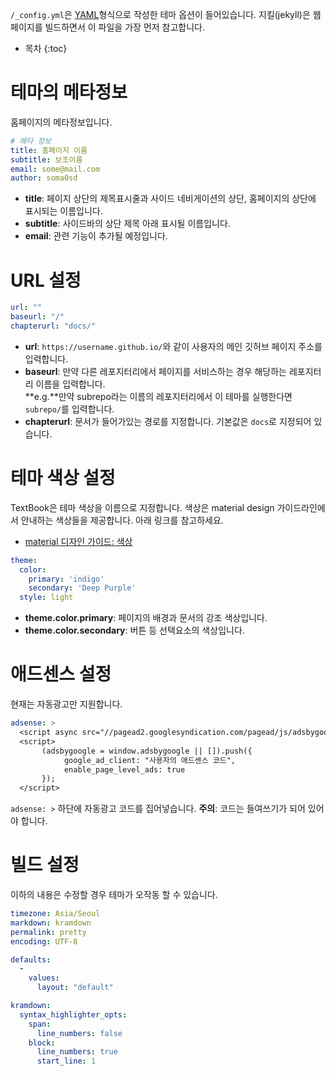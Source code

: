 ---
---

`/_config.yml`은 [YAML](https://ko.wikipedia.org/wiki/YAML)형식으로 작성한 테마 옵션이 들어있습니다. 지킬(jekyll)은 웹페이지를 빌드하면서 이 파일을 가장 먼저 참고합니다.

* 목차
{:toc}

# 테마의 메타정보
홈페이지의 메타정보입니다.
```yaml
# 메타 정보
title: 홈페이지 이름
subtitle: 보조이름
email: some@mail.com
author: soma0sd
```

* **title**: 페이지 상단의 제목표시줄과 사이드 네비게이션의 상단, 홈페이지의 상단에 표시되는 이름입니다.
* **subtitle**: 사이드바의 상단 제목 아래 표시될 이름입니다.
* **email**: 관련 기능이 추가될 예정입니다.

# URL 설정
```yaml
url: ""
baseurl: "/"
chapterurl: "docs/"
```

* **url**: `https://username.github.io/`와 같이 사용자의 메인 깃허브 페이지 주소를 입력합니다.
* **baseurl**: 만약 다른 레포지터리에서 페이지를 서비스하는 경우 해당하는 레포지터리 이름을 입력합니다.<br>**e.g.**만약 subrepo라는 이름의 레포지터리에서 이 테마를 실행한다면 `subrepo/`를 입력합니다.
* **chapterurl**: 문서가 들어가있는 경로를 지정합니다. 기본값은 `docs`로 지정되어 있습니다.

# 테마 색상 설정
TextBook은 테마 색상을 이름으로 지정합니다. 색상은 material design 가이드라인에서 안내하는 색상들을 제공합니다. 아래 링크를 참고하세요.

* [material 디자인 가이드: 색상](https://material.io/guidelines/style/color.html#color-color-palette)

```yaml
theme:
  color:
    primary: 'indigo'
    secondary: 'Deep Purple'
  style: light
```

* **theme.color.primary**: 페이지의 배경과 문서의 강조 색상입니다.
* **theme.color.secondary**: 버튼 등 선택요소의 색상입니다.

# 애드센스 설정
현재는 자동광고만 지원합니다.

```yaml
adsense: >
  <script async src="//pagead2.googlesyndication.com/pagead/js/adsbygoogle.js"></script>
  <script>
       (adsbygoogle = window.adsbygoogle || []).push({
            google_ad_client: "사용자의 애드센스 코드",
            enable_page_level_ads: true
       });
  </script>
```

`adsense: >` 하단에 자동광고 코드를 집어넣습니다. **주의**: 코드는 들여쓰기가 되어 있어야 합니다.

# 빌드 설정

이하의 내용은 수정할 경우 테마가 오작동 할 수 있습니다.

```yaml
timezone: Asia/Seoul
markdown: kramdown
permalink: pretty
encoding: UTF-8

defaults:
  -
    values:
      layout: "default"

kramdown:
  syntax_highlighter_opts:
    span:
      line_numbers: false
    block:
      line_numbers: true
      start_line: 1
```
